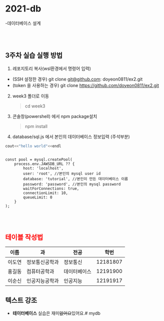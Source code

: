 # 2021-db
-데이터베이스 설계

<br><br>

## 3주차 실습 실행 방법
1. 레포지토리 복사(wsl환경에서 명령어 입력)
 - (SSH 설정한 경우) git clone git@github.com: doyeon0811/ex2.git
 - (token 을 사용하는 경우) git clone https://github.com/doyeon0811/ex2.git
2. week3 폴더로 이동 
    > cd week3
3. 콘솔창(powershell) 에서 npm package설치
    > npm install
4. database/sql.js 에서 본인의 데이터베이스 정보입력 (주석부분)

```c++
cout<<"hello world"<<endl
```
<pre>
<code>
const pool = mysql.createPool(
    process.env.JAWSDB_URL ?? {
        host: 'localhost',
        user: 'root', //본인의 mysql user id
        database: 'tutorial', //본인이 만든 데이터베이스 이름
        password: 'password', //본인의 mysql password
        waitForConnections: true,
        connectionLimit: 10,
        queueLimit: 0
    }
);
</code>
</pre>

<br>

## <span style="color:red"> 테이블 작성법 </span>

이름|과|전공|학번
---|---|---|---|
이도연|정보통신공학과|정보통신|12181807
홍길동|컴퓨터공학과|데이터베이스|12191900
이순신|인공지능공학과|인공지능|12191917

## 텍스트 강조

- **테이터베이스** 실습은 재미~~없어요~~있어요.# mydb
